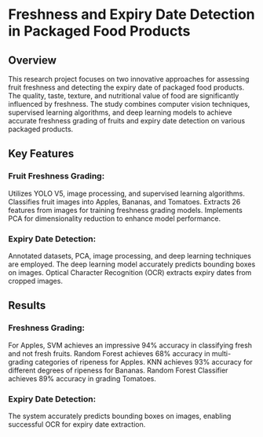 # Freshness and Expiry Date Detection in Packaged Food Products


## Overview
This research project focuses on two innovative approaches for assessing fruit freshness and detecting the expiry date of packaged food products. The quality, taste, texture, and nutritional value of food are significantly influenced by freshness. The study combines computer vision techniques, supervised learning algorithms, and deep learning models to achieve accurate freshness grading of fruits and expiry date detection on various packaged products.

## Key Features
### Fruit Freshness Grading:

Utilizes YOLO V5, image processing, and supervised learning algorithms.
Classifies fruit images into Apples, Bananas, and Tomatoes.
Extracts 26 features from images for training freshness grading models.
Implements PCA for dimensionality reduction to enhance model performance.

### Expiry Date Detection:
Annotated datasets, PCA, image processing, and deep learning techniques are employed.
The deep learning model accurately predicts bounding boxes on images.
Optical Character Recognition (OCR) extracts expiry dates from cropped images.

## Results

### Freshness Grading:
For Apples, SVM achieves an impressive 94% accuracy in classifying fresh and not fresh fruits.
Random Forest achieves 68% accuracy in multi-grading categories of ripeness for Apples.
KNN achieves 93% accuracy for different degrees of ripeness for Bananas.
Random Forest Classifier achieves 89% accuracy in grading Tomatoes.

### Expiry Date Detection:
The system accurately predicts bounding boxes on images, enabling successful OCR for expiry date extraction.

